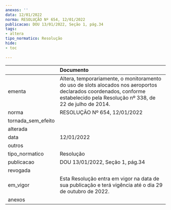 ```yaml
---
anexos: ''
data: 12/01/2022
norma: RESOLUÇÃO Nº 654, 12/01/2022
publicacao: DOU 13/01/2022, Seção 1, pág.34
tags:
- altera
tipo_normatico: Resolução
hide: 
- toc 
 
---
```


|                    | Documento                                                                                                                                                                     |
|:-------------------|:------------------------------------------------------------------------------------------------------------------------------------------------------------------------------|
| ementa             | Altera, temporariamente, o monitoramento do uso de slots alocados nos aeroportos declarados coordenados, conforme estabelecido pela Resolução nº 338, de 22 de julho de 2014. |
| norma              | RESOLUÇÃO Nº 654, 12/01/2022                                                                                                                                                  |
| tornada_sem_efeito |                                                                                                                                                                               |
| alterada           |                                                                                                                                                                               |
| data               | 12/01/2022                                                                                                                                                                    |
| outros             |                                                                                                                                                                               |
| tipo_normatico     | Resolução                                                                                                                                                                     |
| publicacao         | DOU 13/01/2022, Seção 1, pág.34                                                                                                                                               |
| revogada           |                                                                                                                                                                               |
| em_vigor           | Esta Resolução entra em vigor na data de sua publicação e terá vigência até o dia 29 de outubro de 2022.                                                                      |
| anexos             |                                                                                                                                                                               |